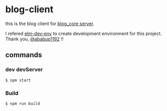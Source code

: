 # blog-client

this is the blog client for [blog_core server](https://github.com/yuizho/blog-core).

I refered [elm-dev-env](https://github.com/ababup1192/elm-dev-env) to create development environment for this project.
Thank you, [@ababup1192](https://github.com/ababup1192) !!


## commands
### dev devServer
```
$ npm start
```

### Build
```
$ npm run build
```
